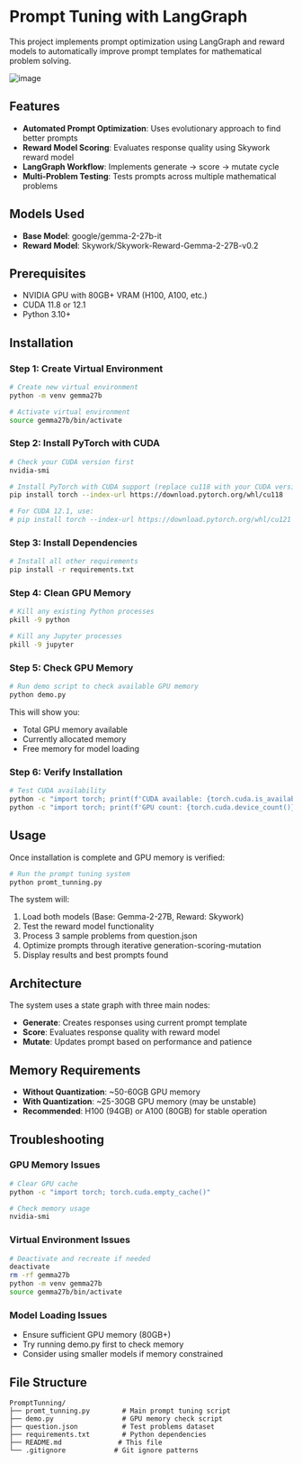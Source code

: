 # Prompt Tuning with LangGraph

This project implements prompt optimization using LangGraph and reward models to automatically improve prompt templates for mathematical problem solving.

![image](https://github.com/user-attachments/assets/e5e45be3-5efa-4d03-a86c-93e4386e8551)


## Features

- **Automated Prompt Optimization**: Uses evolutionary approach to find better prompts
- **Reward Model Scoring**: Evaluates response quality using Skywork reward model
- **LangGraph Workflow**: Implements generate → score → mutate cycle
- **Multi-Problem Testing**: Tests prompts across multiple mathematical problems

## Models Used

- **Base Model**: google/gemma-2-27b-it
- **Reward Model**: Skywork/Skywork-Reward-Gemma-2-27B-v0.2

## Prerequisites

- NVIDIA GPU with 80GB+ VRAM (H100, A100, etc.)
- CUDA 11.8 or 12.1
- Python 3.10+

## Installation

### Step 1: Create Virtual Environment

```bash
# Create new virtual environment
python -m venv gemma27b

# Activate virtual environment
source gemma27b/bin/activate
```

### Step 2: Install PyTorch with CUDA

```bash
# Check your CUDA version first
nvidia-smi

# Install PyTorch with CUDA support (replace cu118 with your CUDA version)
pip install torch --index-url https://download.pytorch.org/whl/cu118

# For CUDA 12.1, use:
# pip install torch --index-url https://download.pytorch.org/whl/cu121
```

### Step 3: Install Dependencies

```bash
# Install all other requirements
pip install -r requirements.txt
```

### Step 4: Clean GPU Memory

```bash
# Kill any existing Python processes
pkill -9 python

# Kill any Jupyter processes
pkill -9 jupyter
```

### Step 5: Check GPU Memory

```bash
# Run demo script to check available GPU memory
python demo.py
```

This will show you:
- Total GPU memory available
- Currently allocated memory  
- Free memory for model loading

### Step 6: Verify Installation

```bash
# Test CUDA availability
python -c "import torch; print(f'CUDA available: {torch.cuda.is_available()}')"
python -c "import torch; print(f'GPU count: {torch.cuda.device_count()}')"
```

## Usage

Once installation is complete and GPU memory is verified:

```bash
# Run the prompt tuning system
python promt_tunning.py
```

The system will:
1. Load both models (Base: Gemma-2-27B, Reward: Skywork)
2. Test the reward model functionality
3. Process 3 sample problems from question.json
4. Optimize prompts through iterative generation-scoring-mutation
5. Display results and best prompts found

## Architecture

The system uses a state graph with three main nodes:

- **Generate**: Creates responses using current prompt template
- **Score**: Evaluates response quality with reward model  
- **Mutate**: Updates prompt based on performance and patience

## Memory Requirements

- **Without Quantization**: ~50-60GB GPU memory
- **With Quantization**: ~25-30GB GPU memory (may be unstable)
- **Recommended**: H100 (94GB) or A100 (80GB) for stable operation

## Troubleshooting

### GPU Memory Issues
```bash
# Clear GPU cache
python -c "import torch; torch.cuda.empty_cache()"

# Check memory usage
nvidia-smi
```

### Virtual Environment Issues
```bash
# Deactivate and recreate if needed
deactivate
rm -rf gemma27b
python -m venv gemma27b
source gemma27b/bin/activate
```

### Model Loading Issues
- Ensure sufficient GPU memory (80GB+)
- Try running demo.py first to check memory
- Consider using smaller models if memory constrained

## File Structure

```
PromptTunning/
├── promt_tunning.py        # Main prompt tuning script
├── demo.py                 # GPU memory check script
├── question.json           # Test problems dataset
├── requirements.txt        # Python dependencies
├── README.md              # This file
└── .gitignore            # Git ignore patterns
```
